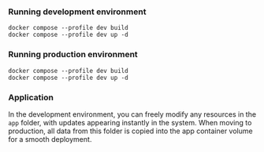 ### Running development environment
`docker compose --profile dev build`  
`docker compose --profile dev up -d`

### Running production environment
`docker compose --profile dev build`  
`docker compose --profile dev up -d`

### Application
In the development environment, you can freely modify any resources in the `app` folder, with updates appearing instantly in the system.
When moving to production, all data from this folder is copied into the app container volume for a smooth deployment.